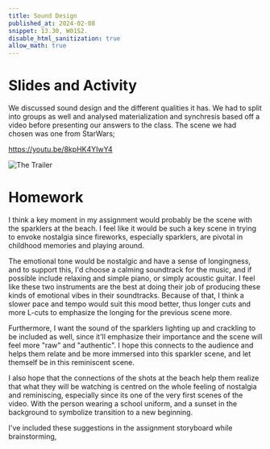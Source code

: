 ```yaml
---
title: Sound Design
published_at: 2024-02-08
snippet: 13.30, W01S2.
disable_html_sanitization: true
allow_math: true
---
```


# Slides and Activity

We discussed sound design and the different qualities it has. We had to split into groups as well and analysed materialization and synchresis based off a video before presenting our answers to the class. The scene we had chosen was one from StarWars;

https://youtu.be/8kpHK4YIwY4

![The Trailer](/w02s2/notes.png)

# Homework

I think a key moment in my assignment would probably be the scene with the sparklers at the beach. I feel like it would be such a key scene in trying to envoke nostalgia since fireworks, especially sparklers, are pivotal in childhood memories and playing around. 

The emotional tone would be nostalgic and have a sense of longingness, and to support this, I'd choose a calming soundtrack for the music, and if possible include relaxing and simple piano, or simply acoustic guitar. I feel like these two instruments are the best at doing their job of producing these kinds of emotional vibes in their soundtracks. Because of that, I think a slower pace and tempo would suit this mood better, thus longer cuts and more L-cuts to emphasize the longing for the previous scene more.

Furthermore, I want the sound of the sparklers lighting up and crackling to be included as well, since it'll emphasize their importance and the scene will feel more "raw" and "authentic". I hope this connects to the audience and helps them relate and be more immersed into this sparkler scene, and let themself be in this reminiscent scene.

I also hope that the connections of the shots at the beach help them realize that what they will be watching is centred on the whole feeling of nostalgia and reminiscing, especially since its one of the very first scenes of the video. With the person wearing a school uniform, and a sunset in the background to symbolize transition to a new beginning. 

I've included these suggestions in the assignment storyboard while brainstorming,

